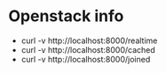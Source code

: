 # Openstack info

* curl -v http://localhost:8000/realtime
* curl -v http://localhost:8000/cached
* curl -v http://localhost:8000/joined